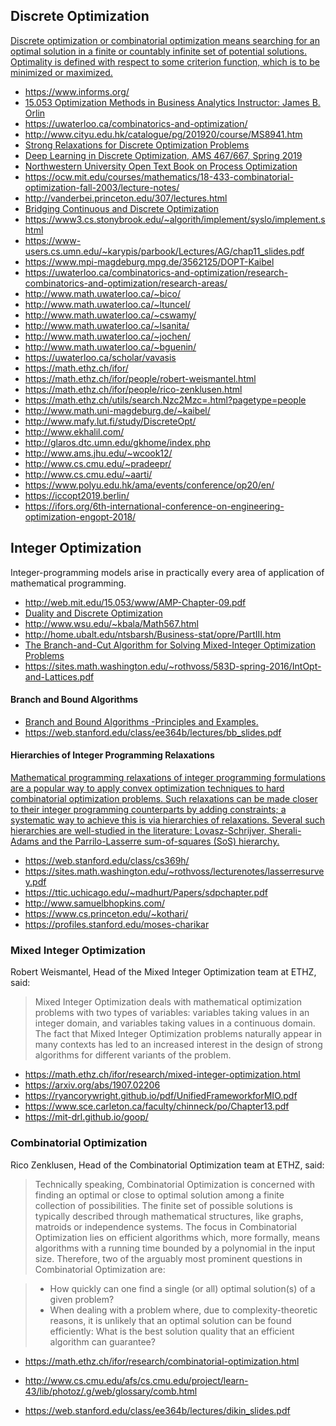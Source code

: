 ## Discrete Optimization

[Discrete optimization or combinatorial optimization means searching for an optimal solution in a finite or countably infinite set of potential solutions. Optimality is defined with respect to some criterion function, which is to be minimized or maximized.](http://www.mafy.lut.fi/study/DiscreteOpt/CH1.pdf)

- https://www.informs.org/
- [15.053 Optimization Methods in Business Analytics
Instructor: James B. Orlin](http://web.mit.edu/15.053/www/)
- https://uwaterloo.ca/combinatorics-and-optimization/
- http://www.cityu.edu.hk/catalogue/pg/201920/course/MS8941.htm
- [Strong Relaxations for Discrete Optimization Problems](https://www.epfl.ch/labs/disopt/teaching/page-127966-en-html/page-127969-en-html/)
- [Deep Learning in Discrete Optimization, AMS 467/667, Spring 2019](http://www.ams.jhu.edu/~wcook12/dl/index.html)
- [Northwestern University Open Text Book on Process Optimization](https://optimization.mccormick.northwestern.edu/index.php/Main_Page)
- https://ocw.mit.edu/courses/mathematics/18-433-combinatorial-optimization-fall-2003/lecture-notes/
- http://vanderbei.princeton.edu/307/lectures.html
- [Bridging Continuous and Discrete Optimization](https://simons.berkeley.edu/programs/optimization2017)
- https://www3.cs.stonybrook.edu/~algorith/implement/syslo/implement.shtml
- https://www-users.cs.umn.edu/~karypis/parbook/Lectures/AG/chap11_slides.pdf
- https://www.mpi-magdeburg.mpg.de/3562125/DOPT-Kaibel
- https://uwaterloo.ca/combinatorics-and-optimization/research-combinatorics-and-optimization/research-areas/
- http://www.math.uwaterloo.ca/~bico/
- http://www.math.uwaterloo.ca/~ltuncel/
- http://www.math.uwaterloo.ca/~cswamy/
- http://www.math.uwaterloo.ca/~lsanita/
- http://www.math.uwaterloo.ca/~jochen/
- http://www.math.uwaterloo.ca/~bguenin/
- https://uwaterloo.ca/scholar/vavasis
- https://math.ethz.ch/ifor/
- https://math.ethz.ch/ifor/people/robert-weismantel.html
- https://math.ethz.ch/ifor/people/rico-zenklusen.html
- https://math.ethz.ch/utils/search.Nzc2Mzc=.html?pagetype=people
- http://www.math.uni-magdeburg.de/~kaibel/
- http://www.mafy.lut.fi/study/DiscreteOpt/
- http://www.ekhalil.com/
- http://glaros.dtc.umn.edu/gkhome/index.php
- http://www.ams.jhu.edu/~wcook12/
- http://www.cs.cmu.edu/~pradeepr/
- http://www.cs.cmu.edu/~aarti/
- https://www.polyu.edu.hk/ama/events/conference/op20/en/
- https://iccopt2019.berlin/
- https://ifors.org/6th-international-conference-on-engineering-optimization-engopt-2018/

## Integer Optimization

Integer-programming models arise in practically every area of application of mathematical programming.
- http://web.mit.edu/15.053/www/AMP-Chapter-09.pdf
- [Duality and Discrete Optimization](http://www.cs.cmu.edu/~pradeepr/convexopt/Lecture_Slides/Discrete_Optimization.pdf)
- http://www.wsu.edu/~kbala/Math567.html
- http://home.ubalt.edu/ntsbarsh/Business-stat/opre/PartIII.htm
- [The Branch-and-Cut Algorithm for Solving Mixed-Integer Optimization Problems](https://www.ima.umn.edu/2015-2016/ND8.1-12.16/25397)
- https://sites.math.washington.edu/~rothvoss/583D-spring-2016/IntOpt-and-Lattices.pdf

#### Branch and Bound Algorithms

- [Branch and Bound Algorithms -Principles and Examples.](https://imada.sdu.dk/~jbj/heuristikker/TSPtext.pdf)
- https://web.stanford.edu/class/ee364b/lectures/bb_slides.pdf

#### Hierarchies of Integer Programming Relaxations

[Mathematical programming relaxations of integer programming formulations are a popular way to apply convex optimization techniques to hard combinatorial optimization problems. Such relaxations can be made closer to their integer programming counterparts by adding constraints; a systematic way to achieve this is via hierarchies of relaxations. Several such hierarchies are well-studied in the literature: Lovasz-Schrijver, Sherali-Adams and the Parrilo-Lasserre sum-of-squares (SoS) hierarchy.](https://web.stanford.edu/class/cs369h/)
- https://web.stanford.edu/class/cs369h/
- https://sites.math.washington.edu/~rothvoss/lecturenotes/lasserresurvey.pdf
- https://ttic.uchicago.edu/~madhurt/Papers/sdpchapter.pdf
- http://www.samuelbhopkins.com/
- https://www.cs.princeton.edu/~kothari/
- https://profiles.stanford.edu/moses-charikar

### Mixed Integer Optimization

Robert Weismantel, Head of the Mixed Integer Optimization team at ETHZ, said:

> Mixed Integer Optimization deals with mathematical optimization problems with two types of variables: variables taking values in an integer domain, and variables taking values in a continuous domain. The fact that Mixed Integer Optimization problems naturally appear in many contexts has led to an increased interest in the design of strong algorithms for different variants of the problem.

- https://math.ethz.ch/ifor/research/mixed-integer-optimization.html
- https://arxiv.org/abs/1907.02206
- https://ryancorywright.github.io/pdf/UnifiedFrameworkforMIO.pdf
- https://www.sce.carleton.ca/faculty/chinneck/po/Chapter13.pdf
- https://mit-drl.github.io/goop/

### Combinatorial Optimization

Rico Zenklusen, Head of the Combinatorial Optimization team at ETHZ, said:
> Technically speaking, Combinatorial Optimization is concerned with finding an optimal or close to optimal solution among a finite collection of possibilities. The finite set of possible solutions is typically described through mathematical structures, like graphs, matroids or independence systems. The focus in Combinatorial Optimization lies on efficient algorithms which, more formally, means algorithms with a running time bounded by a polynomial in the input size. Therefore, two of the arguably most prominent questions in Combinatorial Optimization are:

> * How quickly can one find a single (or all) optimal solution(s) of a given problem?
> * When dealing with a problem where, due to complexity-​theoretic reasons, it is unlikely that an optimal solution can be found efficiently: What is the best solution quality that an efficient algorithm can guarantee?

- https://math.ethz.ch/ifor/research/combinatorial-optimization.html
- http://www.cs.cmu.edu/afs/cs.cmu.edu/project/learn-43/lib/photoz/.g/web/glossary/comb.html

- https://web.stanford.edu/class/ee364b/lectures/dikin_slides.pdf
